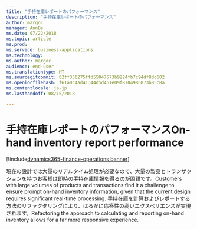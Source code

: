 ```yaml
---
title: "手持在庫レポートのパフォーマンス"
description: "手持在庫レポートのパフォーマンス"
author: margoc
manager: AnnBe
ms.date: 07/22/2018
ms.topic: article
ms.prod: 
ms.service: business-applications
ms.technology: 
ms.author: margoc
audience: end-user
ms.translationtype: HT
ms.sourcegitcommit: 62ff356275ffd55047573b9224fb7c94df8dd602
ms.openlocfilehash: f61a0c4ad41344d5d461e09f8704986873b85c8a
ms.contentlocale: ja-jp
ms.lasthandoff: 08/15/2018

---
```

#  <a name="on-hand-inventory-report-performance"></a><span data-ttu-id="56499-103">手持在庫レポートのパフォーマンス</span><span class="sxs-lookup"><span data-stu-id="56499-103">On-hand inventory report performance</span></span>

[!include[dynamics365-finance-operations banner](../includes/dynamics365-finance-operations.md)]



<span data-ttu-id="56499-104">現在の設計では大量のリアルタイム処理が必要なので、大量の製品とトランザクションを持つお客様は即時の手持在庫情報を得るのが困難です。</span><span class="sxs-lookup"><span data-stu-id="56499-104">Customers with large volumes of products and transactions find it a challenge to ensure prompt on-hand inventory information, given that the current design requires significant real-time processing.</span></span> <span data-ttu-id="56499-105">手持在庫を計算およびレポートする方法のリファクタリングにより、はるかに応答性の高いエクスペリエンスが実現されます。</span><span class="sxs-lookup"><span data-stu-id="56499-105">Refactoring the approach to calculating and reporting on-hand inventory allows for a far more responsive experience.</span></span>

